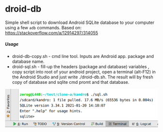 # droid-db

Simple shell script to download Android SQLite database to your computer using a few `adb` commands. Based on: https://stackoverflow.com/a/12914297/314055

##### Usage

* droid-db-copy.sh - cmd line tool. Inputs are Android app. package and database name.
* droid-sql.sh - fill-up the headers (package and database) variables , copy script into root of your android project, open a terminal (alt-F12) in the Android Studio and just write ./droid-db.sh. The result will by fresh copy of database and sqlite cmd promt and that database.

![result](https://github.com/ZZerog/droid-db/blob/img/screen.png?raw=true)
